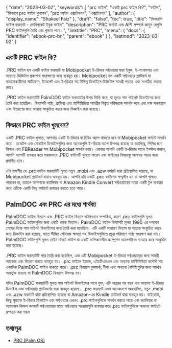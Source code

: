 {
  "date": "2023-03-02",
  "keywords": [
"prc ফাইল",
"একটি prc ফাইল কি?",
"ফাইল",
"কিভাবে prc ফাইল খুলবেন",
"prc ফাইল এক্সটেনশন",
"এক্সটেনশন"
],
  "author": {
    "display_name": "Shakeel Faiz"
},
  "draft": "false",
  "toc": true,
  "title": "পিআরসি ফাইল ফরম্যাট - মোবিপকেট ইবুক ফাইল",
  "description": "PRC ফর্ম্যাট এবং API সম্পর্কে জানুন যেগুলি PRC ফাইলগুলি তৈরি এবং খুলতে পারে।",
  "linktitle": "PRC",
  "menu": {
    "docs": {
      "identifier": "ebook-prc-bn",
      "parent": "ebook"
}
},
  "lastmod": "2023-03-02"
}

## একটি PRC ফাইল কি?

.PRC ফাইল হল একটি ফাইল ফরম্যাট যা Mobipocket ই-রিডার সফ্টওয়্যার দ্বারা ইবুক, ই-সংবাদপত্র এবং অন্যান্য ডিজিটাল প্রকাশনা সংরক্ষণের জন্য ব্যবহৃত হয়। Mobipocket হল একটি সফ্টওয়্যার প্ল্যাটফর্ম যা ব্যবহারকারীদের স্মার্টফোন, ট্যাবলেট এবং ই-রিডার সহ বিভিন্ন ডিভাইসে ডিজিটাল সামগ্রী পড়তে এবং সংগঠিত করতে দেয়।

.PRC ফাইল ফরম্যাটটি PalmDOC ফাইল ফরম্যাটের উপর ভিত্তি করে, যা মূলত পাম পাইলট ডিভাইসের জন্য তৈরি করা হয়েছিল। বিন্যাসটি পাঠ্য, গ্রাফিক্স এবং মাল্টিমিডিয়া সামগ্রীর বিস্তৃত পরিসরকে সমর্থন করে এবং দক্ষ সঞ্চয়স্থান এবং বিতরণের জন্য অত্যন্ত সংকুচিত করার জন্য ডিজাইন করা হয়েছে।

## কিভাবে PRC ফাইল খুলবেন?

একটি .PRC ফাইল খুলতে, আপনার একটি ই-রিডার বা রিডিং অ্যাপ থাকতে হবে যা Mobipocket ফর্ম্যাট সমর্থন করে। ডেস্কটপ এবং মোবাইল ডিভাইসগুলির জন্য অনেকগুলি ই-রিডার অ্যাপ উপলব্ধ রয়েছে যা ক্যালিব্রে, পিসির জন্য কিন্ডল এবং FBReader সহ Mobipocket সমর্থন করে। একবার আপনি একটি ই-রিডার অ্যাপ ইনস্টল করলে, আপনি অ্যাপটি ব্যবহার করে সহজভাবে .PRC ফাইলটি খুলতে পারেন এবং ফাইলের বিষয়বস্তু আপনার পড়ার জন্য প্রদর্শিত হবে।

এটা লক্ষণীয় যে .prc ফাইল ফরম্যাটটি মূলত নতুন .mobi এবং .azw ফর্ম্যাট দ্বারা প্রতিস্থাপিত হয়েছে, যা Mobipocket প্ল্যাটফর্ম দ্বারাও ব্যবহৃত হয়। আপনি যদি একটি .prc ফাইলের সম্মুখীন হন যা আপনি খুলতে পারবেন না, তাহলে আপনাকে ক্যালিবার বা Amazon Kindle Convert সফ্টওয়্যারের মতো একটি টুল ব্যবহার করে এটিকে একটি ভিন্ন ফর্ম্যাটে রূপান্তর করতে হতে পারে।

## PalmDOC এবং PRC এর মধ্যে পার্থক্য

PalmDOC ফাইল বিন্যাস এবং .PRC ফাইল বিন্যাস ঘনিষ্ঠভাবে সম্পর্কিত, কারণ .prc ফাইলগুলি মূলত PalmDOC ফাইলগুলির জন্য একটি ধারক বিন্যাস। PalmDOC ফাইল বিন্যাসটি মূলত 1990 এর দশকের শেষের দিকে পাম পাইলট ডিভাইসের জন্য তৈরি করা হয়েছিল। এটি একটি সাধারণ বিন্যাস যা অত্যন্ত সংকুচিত করার জন্য ডিজাইন করা হয়েছে, যাতে সীমিত স্টোরেজ ক্ষমতা সহ ডিভাইসগুলিতে প্রচুর পরিমাণে পাঠ্য সংরক্ষণ করা যায়। PalmDOC ফাইলগুলি মূলত প্লেইন টেক্সট ফাইল যা একটি মালিকানাধীন কম্প্রেশন অ্যালগরিদম ব্যবহার করে সংকুচিত করা হয়েছে।

.PRC ফাইল ফরম্যাটটি পরে তৈরি করা হয়েছিল, এবং এটি Mobipocket ই-রিডার সফ্টওয়্যারের জন্য সামগ্রী প্যাকেজ এবং বিতরণ করতে ব্যবহৃত হয়। .prc ফাইলে ইমেজ, এইচটিএমএল এবং অন্যান্য মাল্টিমিডিয়া কন্টেন্ট সহ একাধিক PalmDOC ফাইল থাকতে পারে। .prc বিন্যাসে বুকমার্ক, টীকা এবং অন্যান্য বৈশিষ্ট্যগুলির জন্য সমর্থন অন্তর্ভুক্ত রয়েছে যা PalmDOC বিন্যাসে উপলব্ধ নয়।

যদিও PalmDOC ফরম্যাটটি মূলত পাম পাইলট ডিভাইসের সাথে যুক্ত, এটি বছরের পর বছর ধরে অন্যান্য ই-রিডার ডিভাইস এবং সফ্টওয়্যার প্ল্যাটফর্মের দ্বারা ব্যবহৃত হয়েছে। .prc ফরম্যাট এখন অনেকাংশে অবহেলিত, নতুন .mobi এবং .azw ফরম্যাট দ্বারা প্রতিস্থাপিত হয়েছে যা Amazon-এর Kindle প্ল্যাটফর্ম দ্বারা ব্যবহৃত হয়। যাইহোক, কিছু পুরানো ই-রিডার ডিভাইস এবং সফ্টওয়্যার এখনও .prc ফাইলগুলিকে সমর্থন করতে পারে এবং ক্যালিবার বা অ্যামাজন কিন্ডল কনভার্ট সফ্টওয়্যারের মতো সফ্টওয়্যার সরঞ্জামগুলি ব্যবহার করে .prc ফাইলগুলিকে অন্যান্য ফর্ম্যাটে রূপান্তর করা সম্ভব৷

## তথ্যসূত্র
* [PRC (Palm OS)](https://en.wikipedia.org/wiki/PRC_(Palm_OS))



